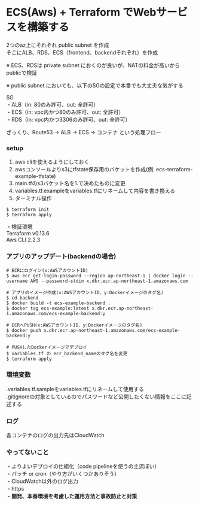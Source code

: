 # ECS(Aws) + Terraform でWebサービスを構築する

2つのaz上にそれぞれ public subnet を作成  
そこにALB、RDS、ECS（frontend、backendそれぞれ）を作成  

※ ECS、RDSは private subnet におくのが良いが、NATの料金が高いからpublicで検証  

※ public subnet においても、以下のSGの設定で本番でも大丈夫な気がする  

SG  
・ALB（in: 80のみ許可、out: 全許可）  
・ECS（in: vpc内かつ80のみ許可、out: 全許可）  
・RDS（in: vpc内かつ3306のみ許可、out: 全許可）  

ざっくり、Route53 → ALB → ECS → コンテナ という処理フロー  

### setup
1. aws cliを使えるようにしておく
2. awsコンソールよりs3にtfstate保存用のバケットを作成(例: ecs-terraform-example-tfstate)  
3. main.tfのs3バケット名を1.で決めたものに変更  
4. variables.tf.exampleをvariables.tfにリネームして内容を書き換える
5. ターミナル操作  
```
$ terraform init
$ terraform apply
```

・検証環境  
Terraform v0.13.6  
Aws CLI 2.2.3

### アプリのアップデート(backendの場合)
```
# ECRにログイン(x:AWSアカウントID)
$ aws ecr get-login-password --region ap-northeast-1 | docker login --username AWS --password-stdin x.dkr.ecr.ap-northeast-1.amazonaws.com

# アプリのイメージ作成(x:AWSアカウントID、y:Dockerイメージのタグ名)
$ cd backend
$ docker build -t ecs-example-backend .
$ docker tag ecs-example:latest x.dkr.ecr.ap-northeast-1.amazonaws.com/ecs-example-backend:y

# ECRへPUSH(x:AWSアカウントID、y:Dockerイメージのタグ名)
$ docker push x.dkr.ecr.ap-northeast-1.amazonaws.com/ecs-example-backend:y

# PUSHしたDockerイメージでデプロイ
$ variables.tf の ecr_backend_nameのタグ名を変更
$ terraform apply
```

### 環境変数
.variables.tf.sampleをvariables.tfにリネームして使用する  
.gitignoreの対象としているのでパスワードなど公開したくない情報をここに記述する  

### ログ
各コンテナのログの出力先はCloudWatch

### やってないこと
・よりよいデプロイの仕組化（code pipelineを使うの主流ぽい）  
・バッチ or cron（やり方がいくつかありそう）  
・CloudWatch以外のログ出力  
・https  
・<b>開発、本番環境を考慮した運用方法と事故防止と対策</b>  
